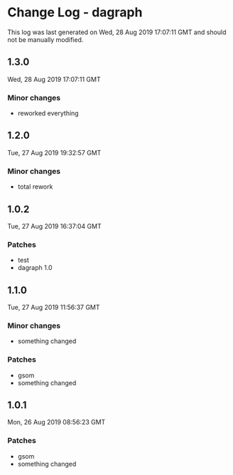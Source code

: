 # Change Log - dagraph

This log was last generated on Wed, 28 Aug 2019 17:07:11 GMT and should not be manually modified.

## 1.3.0
Wed, 28 Aug 2019 17:07:11 GMT

### Minor changes

- reworked everything

## 1.2.0
Tue, 27 Aug 2019 19:32:57 GMT

### Minor changes

- total rework

## 1.0.2
Tue, 27 Aug 2019 16:37:04 GMT

### Patches

- test
- dagraph 1.0

## 1.1.0
Tue, 27 Aug 2019 11:56:37 GMT

### Minor changes

- something changed

### Patches

- gsom
- something changed

## 1.0.1
Mon, 26 Aug 2019 08:56:23 GMT

### Patches

- gsom
- something changed

